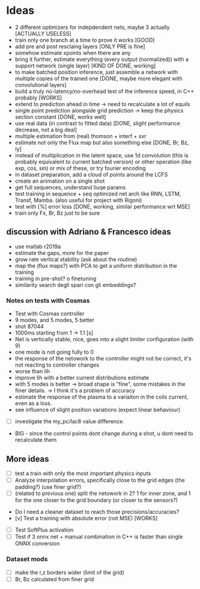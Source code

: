 # Ideas

- 2 different optimizers for indepdendent nets, maybe 3 actually [ACTUALLY USELESS]
- train only one branch at a time to prove it works [GOOD]
- add pre and post resclaing layers [ONLY PRE is fine]
- somehow estimate xpoints when there are any 
- bring it further, estimate everything (every output (normalized)) with a support network
  (single layer) [KIND OF DONE, working]
- to make batched position inference, just assemble a network with multiple copies of the trained
  one [DONE, maybe more elegant with convolutional layers]
- build a truly no-latency/no-overhead test of the inference speed, in C++ probably [WORKS]
- extend to prediction ahead in time -> need to recalculate a lot of equils
- single point prediction alongside grid prediction -> keep the physics section constant [DONE,
  works well]
- use real data (in contrast to fitted data) [DONE, slight performance decrease, not a big deal]
- multiple estimation from (real) thomson + interf + sxr 
- estimate not only the Flux map but also something else [DONE, Br, Bz, Iy]
- instead of multiplication in the latent space, use 1d convolution (this is probably equivalent to
  current batched version) or other operation (like exp, cos, sin) or mix of these, or try fourier
  encoding
- in dataset preparation, add a cloud of points around the LCFS
- create an animation on a single shot
- get full sequences, understand liuqe params
- test training in sequence + seq optimized net arch like RNN, LSTM, Transf, Mamba. (also useful for
  project with Rigoni)
- test with [%] error loss [DONE, working, similar performance wrt MSE]
- train only Fx, Br, Bz just to be sure


## discussion with Adriano & Francesco ideas 
- use matlab r2019a
- estimate the gaps, more for the paper
- grow rate vertical stability (ask about the routine)
- map the (flux maps?) with PCA to get a uniform distribution in the training
- training in pre-shot? o finetuning
- similarity search degli spari con gli embeddings?
  
### Notes on tests with Cosmas
- Test with Cosmas controller
- 9 modes, and 5 modes, 5 better
- shot 87044
- 1000ms starting from 1 -> 1.1 [s]
- Net is vertically stable, nice, goes into a slight limiter configuration (with 9)
- one mode is not going fully to 0
- the response of the netowork to the controller might not be correct, it's not reacting to
  controller changes
- worse than lih
- improve lih with a better current distributions estimate
- with 5 modes is better -> broad shape is "fine", some mistakes in the finer details. -> I think
  it's a problem of accuracy
- estimate the response of the plasma to a variaiton in the coils current, even as a loss.
- see influence of slight position variations (expect linear behaviour) 
- [ ] investigate the my_pc/lac8 value difference. 
- BIG - since the control points dont change during a shot, u dont need to recalculate them

## More ideas
- [ ] test a train with only the most important physics inputs
- [ ] Analyze interpolation errors, specifically close to the grid edges (the padding?) (use finer grid?)
- [ ] (related to previous one) split the netowork in 2? 1 for inner zone, and 1 for the one closer to the grid boundary (or closer to the sensors?)
- Do I need a cleaner dataset to reach those precisions/accuracies?
- [v] Test a training with absolute error (not MSE) [WORKS]
- [ ] Test SoftPlus activation
- [ ] Test if 3 onnx net + manual combination in C++ is faster than single ONNX conversion

### Dataset mods
- [ ] make the r,z borders wider (limit of the grid)
- [ ] Br, Bz calculated from finer grid